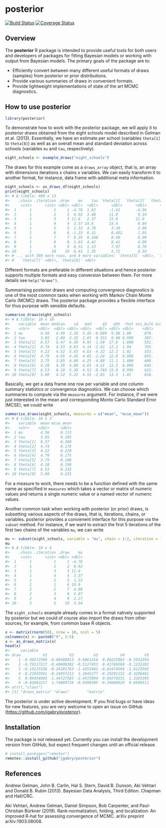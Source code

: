 <!-- README.md is generated from README.Rmd. Please edit that file -->

posterior
=========

<!-- badges: start -->

[![Build
Status](https://travis-ci.org/jgabry/posterior.svg?branch=master)](https://travis-ci.org/jgabry/posterior)
[![Coverage
Status](https://codecov.io/github/jgabry/posterior/coverage.svg?branch=master)](https://codecov.io/github/jgabry/posterior?branch=master)
<!-- badges: end -->

Overview
--------

The **posterior** R package is intended to provide useful tools for both
users and developers of packages for fitting Bayesian models or working
with output from Bayesian models. The primary goals of the package are
to:

-   Efficiently convert between many different useful formats of draws
    (samples) from posterior or prior distributions.
-   Provide various summaries of draws in convenient formats.
-   Provide lightweight implementations of state of the art MCMC
    diagnostics.

How to use posterior
--------------------

``` r
library(posterior)
```

To demonstrate how to work with the posterior package, we will apply it
to posterior draws obtained from the eight schools model described in
Gelman et al. (2013). Essentially, we have an estimate per school
(variables `theta[1]` to `theta[8]`) as well as an overall mean and
standard deviation across schools (variables `mu` and `tau`,
respectively).

``` r
eight_schools <- example_draws("eight_schools")
```

The draws for this example come as a `draws_array` object, that is, an
array with dimensions iterations x chains x variables. We can easily
transform it to another format, for instance, data frame with additional
meta information.

``` r
eight_schools <- as_draws_df(eight_schools)
print(eight_schools)
#> # A tibble: 400 x 13
#>    .chain .iteration .draw    mu    tau `theta[1]` `theta[2]` `theta[3]` `theta[4]`
#>     <int>      <int> <dbl> <dbl>  <dbl>      <dbl>      <dbl>      <dbl>      <dbl>
#>  1      1          1     1 -4.78  1.62      -1.61       -4.96      -5.41    -2.88  
#>  2      1          2     2  6.92  3.40      11.0         9.34       8.60     8.37  
#>  3      1          3     3 11.6   2.37      15.8        11.0       14.9     10.7   
#>  4      1          4     4  3.37 14.6       15.4         6.84      -3.31     5.56  
#>  5      1          5     5  1.33  4.78       3.30        3.09       5.27     2.10  
#>  6      1          6     6 -1.23  6.31       0.452       1.05      -9.22    -4.71  
#>  7      1          7     7  8.35  0.248      8.40        8.09       8.67     8.53  
#>  8      1          8     8  1.63  4.42       8.41        4.09      -6.82    -0.0910
#>  9      1          9     9  8.51  1.13       7.97        8.70      12.1      9.24  
#> 10      1         10    10  6.41  1.35       5.72        4.34       4.39     6.46  
#> # ... with 390 more rows, and 4 more variables: `theta[5]` <dbl>, `theta[6]` <dbl>,
#> #   `theta[7]` <dbl>, `theta[8]` <dbl>
```

Different formats are preferable in different situations and hence
posterior supports multiple formats and easy conversion between them.
For more details see `help("draws")`.

Summarising posterior draws and computing convergnece diagnostics is one
of the most common tasks when working with Markov Chain Monte Carlo
(MCMC) draws. The posterior package provides a flexible interface for
thus purpose with sensible defaults.

``` r
summarise_draws(eight_schools)
#> # A tibble: 10 x 10
#>    variable  mean median    sd   mad     q5   q95  rhat ess_bulk ess_tail
#>    <chr>    <dbl>  <dbl> <dbl> <dbl>  <dbl> <dbl> <dbl>    <dbl>    <dbl>
#>  1 mu        4.56   4.49  3.36  3.45 -0.889  9.88 1.00      878.     300.
#>  2 tau       3.85   2.90  3.32  2.65  0.331  9.98 0.998     387.     311.
#>  3 theta[1]  6.57   5.47  6.45  4.92 -1.50  17.8  1.000     551.     272.
#>  4 theta[2]  4.74   4.53  4.63  4.14 -2.42  12.2  1.04      765.     344.
#>  5 theta[3]  4.22   4.52  5.03  4.63 -4.32  12.2  1.02      553.     246.
#>  6 theta[4]  4.79   4.95  4.45  4.65 -2.24  12.0  0.998     655.     370.
#>  7 theta[5]  3.75   3.85  4.89  4.25 -4.80  11.1  1.000     608.     326.
#>  8 theta[6]  4.28   4.36  4.88  4.65 -4.21  12.3  0.998     643.     305.
#>  9 theta[7]  6.53   6.18  5.38  4.52 -0.763 15.9  0.995     622.     345.
#> 10 theta[8]  5.00   4.52  5.21  4.55 -2.83  13.3  1.01      618.     332.
```

Basically, we get a data frame one row per variable and one column
summary statistics or convergence diagnostics. We can choose which
summaries to compute via the `measures` argument. For instance, if we
were just interested in the mean and corresponding Monto Carlo Standard
Error (MCSE), we could write

``` r
summarise_draws(eight_schools, measures = c("mean", "mcse_mean"))
#> # A tibble: 10 x 3
#>    variable  mean mcse_mean
#>    <chr>    <dbl>     <dbl>
#>  1 mu        4.56     0.113
#>  2 tau       3.85     0.165
#>  3 theta[1]  6.57     0.300
#>  4 theta[2]  4.74     0.176
#>  5 theta[3]  4.22     0.220
#>  6 theta[4]  4.79     0.175
#>  7 theta[5]  3.75     0.198
#>  8 theta[6]  4.28     0.198
#>  9 theta[7]  6.53     0.232
#> 10 theta[8]  5.00     0.215
```

For a measure to work, there needs to be a function defined with the
same name as specified in `measures` which takes a vector or matrix of
numeric values and returns a single numeric value or a named vector of
numeric values.

Another common task when working with posterior (or prior) draws, is
subsetting various aspects of the draws, that is, iterations, chains, or
variables. posterior provides a convienent interface for this purpose
via the `subset` method. For instance, if we want to extract the first 5
iterations of the first two chains of the variables `mu`, we can write

``` r
mu <- subset(eight_schools, variable = "mu", chain = 1:2, iteration = 1:5)
mu
#> # A tibble: 10 x 4
#>    .chain .iteration .draw    mu
#>     <int>      <int> <dbl> <dbl>
#>  1      1          1     1 -4.78
#>  2      1          2     2  6.92
#>  3      1          3     3 11.6 
#>  4      1          4     4  3.37
#>  5      1          5     5  1.33
#>  6      2          1     6 10.9 
#>  7      2          2     7  4.08
#>  8      2          3     8  5.67
#>  9      2          4     9  2.27
#> 10      2          5    10  3.54
```

The `eight_schools` example already comes in a format natively supported
by posterior but we could of course also import the draws from other
sources, for example, from common base R objects.

``` r
x <- matrix(rnorm(50), nrow = 10, ncol = 5)
colnames(x) <- paste0("V", 1:5)
x <- as_draws_matrix(x)
head(x)
#>     variable
#> draw          V1          V2         V3          V4         V5
#>    1 -0.46572509 -0.00488813  0.6061416  0.88225982 -0.5952354
#>    2 -0.79117217 -0.40600382 -0.5127453  0.42769260 -0.1232202
#>    3 -0.15215536 -0.26181763 -1.4353462 -0.03474504 -1.8125592
#>    4 -0.21933591 -0.24057212  1.1645277 -0.19201152 -0.3296461
#>    5  0.09434903 -1.44727585 -2.4372994  0.69270231  1.3265395
#>    6 -0.02862217  1.74869716 -0.9398305 -0.34068929  0.8509511
#> attr(,"class")
#> [1] "draws_matrix" "draws"        "matrix"
```

The posterior is under active development. If you find bugs or have
ideas for new features, you are very welcome to open an issue on GitHub
(<a href="https://github.com/jgabry/posterior" class="uri">https://github.com/jgabry/posterior</a>).

Installation
------------

The package is not released yet. Currently you can install the
development version from GitHub, but expect frequent changes until an
official release.

``` r
# install.packages("remotes")
remotes::install_github("jgabry/posterior")
```

References
----------

Andrew Gelman, John B. Carlin, Hal S. Stern, David B. Dunson, Aki
Vehtari and Donald B. Rubin (2013). Bayesian Data Analysis, Third
Edition. Chapman and Hall/CRC.

Aki Vehtari, Andrew Gelman, Daniel Simpson, Bob Carpenter, and
Paul-Christian Bürkner (2019). Rank-normalization, folding, and
localization: An improved R-hat for assessing convergence of MCMC. arXiv
preprint arXiv:1903.08008.
